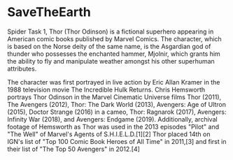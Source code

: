 # SaveTheEarth
Spider Task 1, 
Thor (Thor Odinson) is a fictional superhero appearing in American comic books published by Marvel Comics. The character, which is based on the Norse deity of the same name, is the Asgardian god of thunder who possesses the enchanted hammer, Mjolnir, which grants him the ability to fly and manipulate weather amongst his other superhuman attributes.

The character was first portrayed in live action by Eric Allan Kramer in the 1988 television movie The Incredible Hulk Returns. Chris Hemsworth portrays Thor Odinson in the Marvel Cinematic Universe films Thor (2011), The Avengers (2012), Thor: The Dark World (2013), Avengers: Age of Ultron (2015), Doctor Strange (2016) in a cameo, Thor: Ragnarok (2017), Avengers: Infinity War (2018), and Avengers: Endgame (2019). Additionally, archival footage of Hemsworth as Thor was used in the 2013 episodes "Pilot" and "The Well" of Marvel's Agents of S.H.I.E.L.D.[1][2] Thor placed 14th on IGN's list of "Top 100 Comic Book Heroes of All Time" in 2011,[3] and first in their list of "The Top 50 Avengers" in 2012.[4]

